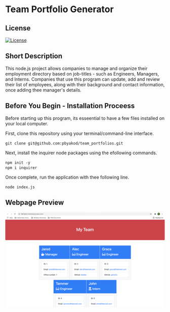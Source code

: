 # Team Portfolio Generator

## License 

[![License](https://img.shields.io/badge/license-MIT-blue)](https://opensource.org/licenses/MIT)

## Short Description

This node.js project allows companies to manage and organize their employment directory based on job-titles - such as Engineers, Managers, and Interns. Companies that use this program can update, add and review their list of employees, along with their background and contact information, once adding thee manager's details. 

## Before You Begin - Installation Proceess

Before starting up this program, its esseential to have a few files installed on your local computer.

First, clone this repository using your terminal/command-line interface. 

```
git clone git@github.com:pbyakod/team_portfolios.git
```

Next, install the inquirer node packages using the efollowing commands.

```
npm init -y
npm i inquirer
```

Once complete, run the application with thee following line.

```
node index.js
```

## Webpage Preview

<img src="./images/preview.png" alt="Preview Image"></img>